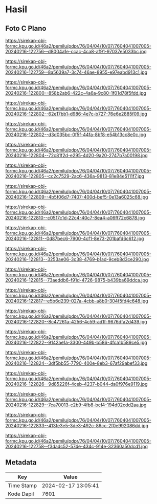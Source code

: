 # Hasil

## Foto C Plano

https://sirekap-obj-formc.kpu.go.id/46a2/pemilu/pdpr/76/04/04/10/07/7604041007005-20240216-122756--d8004a1e-ccac-4ca8-af91-97037e5033bc.jpg

https://sirekap-obj-formc.kpu.go.id/46a2/pemilu/pdpr/76/04/04/10/07/7604041007005-20240216-122759--8a5639a7-3c74-46ae-8955-e97eabd913c1.jpg

https://sirekap-obj-formc.kpu.go.id/46a2/pemilu/pdpr/76/04/04/10/07/7604041007005-20240216-122800--858b2ab6-422c-4a6a-9c80-1f01d78f5fdd.jpg

https://sirekap-obj-formc.kpu.go.id/46a2/pemilu/pdpr/76/04/04/10/07/7604041007005-20240216-122802--62e17bb1-d986-4e7c-b727-76e6e2885f09.jpg

https://sirekap-obj-formc.kpu.go.id/46a2/pemilu/pdpr/76/04/04/10/07/7604041007005-20240216-122802--d3d035bc-0f5f-44fa-8bf8-e54b13cc8e0c.jpg

https://sirekap-obj-formc.kpu.go.id/46a2/pemilu/pdpr/76/04/04/10/07/7604041007005-20240216-122804--72c81f2d-e295-4d20-9a20-2747b7a00198.jpg

https://sirekap-obj-formc.kpu.go.id/46a2/pemilu/pdpr/76/04/04/10/07/7604041007005-20240216-122805--cc2c7529-2ac6-436a-9813-81e84e5111f7.jpg

https://sirekap-obj-formc.kpu.go.id/46a2/pemilu/pdpr/76/04/04/10/07/7604041007005-20240216-122809--4b5f06d7-7407-400d-bef5-0e13a6025c68.jpg

https://sirekap-obj-formc.kpu.go.id/46a2/pemilu/pdpr/76/04/04/10/07/7604041007005-20240216-122810--c0517c1d-22c4-40c7-8ea4-a06ff72c6878.jpg

https://sirekap-obj-formc.kpu.go.id/46a2/pemilu/pdpr/76/04/04/10/07/7604041007005-20240216-122811--0d87bec6-7900-4cf1-8e73-201bafd6c612.jpg

https://sirekap-obj-formc.kpu.go.id/46a2/pemilu/pdpr/76/04/04/10/07/7604041007005-20240216-122813--3253ae06-3c38-4769-b1ad-9ceb8d3ce290.jpg

https://sirekap-obj-formc.kpu.go.id/46a2/pemilu/pdpr/76/04/04/10/07/7604041007005-20240216-122815--73aeddb6-f91d-4726-9875-b439ba69ddca.jpg

https://sirekap-obj-formc.kpu.go.id/46a2/pemilu/pdpr/76/04/04/10/07/7604041007005-20240216-122817--e5b6d239-027a-4cbb-a8b0-304f5fd4c648.jpg

https://sirekap-obj-formc.kpu.go.id/46a2/pemilu/pdpr/76/04/04/10/07/7604041007005-20240216-122820--8c47261a-4256-4c59-ad1f-9676dfa2d439.jpg

https://sirekap-obj-formc.kpu.go.id/46a2/pemilu/pdpr/76/04/04/10/07/7604041007005-20240216-122822--9142ae1a-3300-449b-b586-4fca1b589ce5.jpg

https://sirekap-obj-formc.kpu.go.id/46a2/pemilu/pdpr/76/04/04/10/07/7604041007005-20240216-122824--3df5bb55-7790-400e-8eb3-67af29abef33.jpg

https://sirekap-obj-formc.kpu.go.id/46a2/pemilu/pdpr/76/04/04/10/07/7604041007005-20240216-122826--9d85226f-4ceb-4237-b044-da0f976e9119.jpg

https://sirekap-obj-formc.kpu.go.id/46a2/pemilu/pdpr/76/04/04/10/07/7604041007005-20240216-122829--7ca70013-c2b9-4fb8-bcf4-194d02cdd2aa.jpg

https://sirekap-obj-formc.kpu.go.id/46a2/pemilu/pdpr/76/04/04/10/07/7604041007005-20240216-122833--413fe3e5-3de3-492c-86cc-2f0e992086dd.jpg

https://sirekap-obj-formc.kpu.go.id/46a2/pemilu/pdpr/76/04/04/10/07/7604041007005-20240216-122758--f3dadc52-574e-434c-914e-32360a50dcd1.jpg


## Metadata

| Key        | Value               |
| ---------- | ------------------- |
| Time Stamp | 2024-02-17 13:05:41 |
| Kode Dapil | 7601                |



